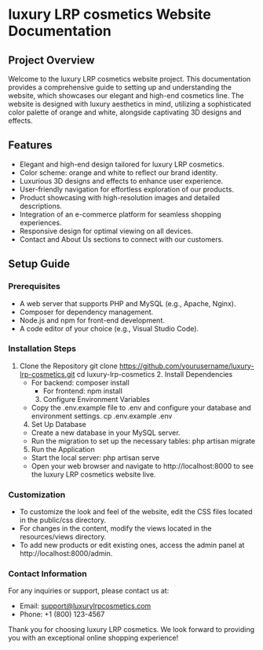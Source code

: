 # luxury LRP cosmetics Website Documentation

## Project Overview
Welcome to the luxury LRP cosmetics website project. This documentation provides a comprehensive guide to setting up and understanding the website, which showcases our elegant and high-end cosmetics line. The website is designed with luxury aesthetics in mind, utilizing a sophisticated color palette of orange and white, alongside captivating 3D designs and effects.

## Features
- Elegant and high-end design tailored for luxury LRP cosmetics.
- Color scheme: orange and white to reflect our brand identity.
- Luxurious 3D designs and effects to enhance user experience.
- User-friendly navigation for effortless exploration of our products.
- Product showcasing with high-resolution images and detailed descriptions.
- Integration of an e-commerce platform for seamless shopping experiences.
- Responsive design for optimal viewing on all devices.
- Contact and About Us sections to connect with our customers.

## Setup Guide

### Prerequisites
- A web server that supports PHP and MySQL (e.g., Apache, Nginx).
- Composer for dependency management.
- Node.js and npm for front-end development.
- A code editor of your choice (e.g., Visual Studio Code).

### Installation Steps

1. Clone the Repository
   git clone https://github.com/yourusername/luxury-lrp-cosmetics.git
   cd luxury-lrp-cosmetics
   2. Install Dependencies
   - For backend:
     composer install
     - For frontend:
     npm install
     3. Configure Environment Variables
   - Copy the .env.example file to .env and configure your database and environment settings.
   cp .env.example .env
   4. Set Up Database
   - Create a new database in your MySQL server.
   - Run the migration to set up the necessary tables:
   php artisan migrate
   5. Run the Application
   - Start the local server:
   php artisan serve
   - Open your web browser and navigate to http://localhost:8000 to see the luxury LRP cosmetics website live.

### Customization
- To customize the look and feel of the website, edit the CSS files located in the public/css directory.
- For changes in the content, modify the views located in the resources/views directory.
- To add new products or edit existing ones, access the admin panel at http://localhost:8000/admin.

### Contact Information
For any inquiries or support, please contact us at:
- Email: support@luxurylrpcosmetics.com
- Phone: +1 (800) 123-4567

Thank you for choosing luxury LRP cosmetics. We look forward to providing you with an exceptional online shopping experience!